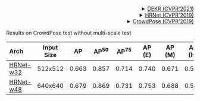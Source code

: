 <!-- [ALGORITHM] -->

<details>
<summary align="right"><a href="https://arxiv.org/abs/2104.02300">DEKR (CVPR'2021)</a></summary>

```bibtex
@inproceedings{geng2021bottom,
  title={Bottom-up human pose estimation via disentangled keypoint regression},
  author={Geng, Zigang and Sun, Ke and Xiao, Bin and Zhang, Zhaoxiang and Wang, Jingdong},
  booktitle={Proceedings of the IEEE/CVF Conference on Computer Vision and Pattern Recognition},
  pages={14676--14686},
  year={2021}
}
```

</details>

<!-- [ALGORITHM] -->

<details>
<summary align="right"><a href="http://openaccess.thecvf.com/content_CVPR_2019/html/Sun_Deep_High-Resolution_Representation_Learning_for_Human_Pose_Estimation_CVPR_2019_paper.html">HRNet (CVPR'2019)</a></summary>

```bibtex
@inproceedings{sun2019deep,
  title={Deep high-resolution representation learning for human pose estimation},
  author={Sun, Ke and Xiao, Bin and Liu, Dong and Wang, Jingdong},
  booktitle={Proceedings of the IEEE conference on computer vision and pattern recognition},
  pages={5693--5703},
  year={2019}
}
```

</details>

<!-- [DATASET] -->

<details>
<summary align="right"><a href="http://openaccess.thecvf.com/content_CVPR_2019/html/Li_CrowdPose_Efficient_Crowded_Scenes_Pose_Estimation_and_a_New_Benchmark_CVPR_2019_paper.html">CrowdPose (CVPR'2019)</a></summary>

```bibtex
@article{li2018crowdpose,
  title={CrowdPose: Efficient Crowded Scenes Pose Estimation and A New Benchmark},
  author={Li, Jiefeng and Wang, Can and Zhu, Hao and Mao, Yihuan and Fang, Hao-Shu and Lu, Cewu},
  journal={arXiv preprint arXiv:1812.00324},
  year={2018}
}
```

</details>

Results on CrowdPose test without multi-scale test

| Arch                                           | Input Size |  AP   | AP<sup>50</sup> | AP<sup>75</sup> | AP (E) | AP (M) | AP (H) |                      ckpt                      |                      log                      |
| :--------------------------------------------- | :--------: | :---: | :-------------: | :-------------: | :----: | :----: | :----: | :--------------------------------------------: | :-------------------------------------------: |
| [HRNet-w32](/configs/body_2d_keypoint/dekr/crowdpose/dekr_hrnet-w32_8xb10-300e_crowdpose-512x512.py) |  512x512   | 0.663 |      0.857      |      0.714      | 0.740  | 0.671  | 0.576  | [ckpt](https://download.openmmlab.com/mmpose/v1/body_2d_keypoint/dekr/crowdpose/dekr_hrnet-w32_8xb10-300e_crowdpose-512x512_147bae97-20221228.pth) | [log](https://download.openmmlab.com/mmpose/v1/body_2d_keypoint/dekr/crowdpose/dekr_hrnet-w32_8xb10-300e_crowdpose-512x512_20221228.json) |
| [HRNet-w48](/configs/body_2d_keypoint/dekr/crowdpose/dekr_hrnet-w48_8xb5-300e_crowdpose-640x640.py) |  640x640   | 0.679 |      0.869      |      0.731      | 0.753  | 0.688  | 0.593  | [ckpt](https://download.openmmlab.com/mmpose/v1/body_2d_keypoint/dekr/crowdpose/dekr_hrnet-w48_8xb5-300e_crowdpose-640x640_4ea6031e-20230128.pth) | [log](https://download.openmmlab.com/mmpose/v1/body_2d_keypoint/dekr/crowdpose/dekr_hrnet-w48_8xb5-300e_crowdpose-640x640_20230128.json) |
